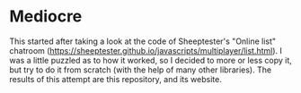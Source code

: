 # Mediocre

This started after taking a look at the code of Sheeptester's "Online list" chatroom (https://sheeptester.github.io/javascripts/multiplayer/list.html). I was a little puzzled as to how it worked, so I decided to more or less copy it, but try to do it from scratch (with the help of many other libraries). The results of this attempt are this repository, and its website.
